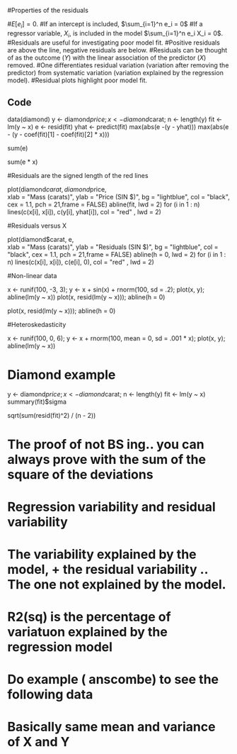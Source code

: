 #Properties of the residuals

#$E[e_i] = 0$.
#If an intercept is included, $\sum_{i=1}^n e_i = 0$
#If a regressor variable, $X_i$, is included in the model $\sum_{i=1}^n e_i X_i = 0$.
#Residuals are useful for investigating poor model fit.
#Positive residuals are above the line, negative residuals are below.
#Residuals can be thought of as the outcome ($Y$) with the linear association of the predictor ($X$) removed.
#One differentiates residual variation (variation after removing the predictor) from systematic variation (variation explained by the regression model).
#Residual plots highlight poor model fit.


## Code
data(diamond)
y <- diamond$price; x <- diamond$carat; n <- length(y)
fit <- lm(y ~ x)
e <- resid(fit)
yhat <- predict(fit)
max(abs(e -(y - yhat)))
max(abs(e - (y - coef(fit)[1] - coef(fit)[2] * x)))

sum(e)

sum(e * x)


#Residuals are the signed length of the red lines

plot(diamond$carat, diamond$price,  
     xlab = "Mass (carats)", 
     ylab = "Price (SIN $)", 
     bg = "lightblue", 
     col = "black", cex = 1.1, pch = 21,frame = FALSE)
abline(fit, lwd = 2)
for (i in 1 : n) 
        lines(c(x[i], x[i]), c(y[i], yhat[i]), col = "red" , lwd = 2)


#Residuals versus X

plot(diamond$carat, e,  
     xlab = "Mass (carats)", 
     ylab = "Residuals (SIN $)", 
     bg = "lightblue", 
     col = "black", cex = 1.1, pch = 21,frame = FALSE)
abline(h = 0, lwd = 2)
for (i in 1 : n) 
        lines(c(x[i], x[i]), c(e[i], 0), col = "red" , lwd = 2)



#Non-linear data

x <- runif(100, -3, 3); y <- x + sin(x) + rnorm(100, sd = .2); 
plot(x, y); abline(lm(y ~ x))
plot(x, resid(lm(y ~ x))); 
abline(h = 0)


plot(x, resid(lm(y ~ x))); 
abline(h = 0)


#Heteroskedasticity

x <- runif(100, 0, 6); y <- x + rnorm(100,  mean = 0, sd = .001 * x); 
plot(x, y); abline(lm(y ~ x))



# Diamond example

y <- diamond$price; x <- diamond$carat; n <- length(y)
fit <- lm(y ~ x)
summary(fit)$sigma


sqrt(sum(resid(fit)^2) / (n - 2))

# The proof of not BS ing.. you can always prove with the sum of the square of the deviations

# Regression variability and residual variability 
# The variability explained by the model, + the residual variability .. The one not explained by the model. 
# R2(sq) is the percentage of variatuon explained by the regression model 

# Do example ( anscombe) to see the following data 
# Basically same mean and variance of X and Y








